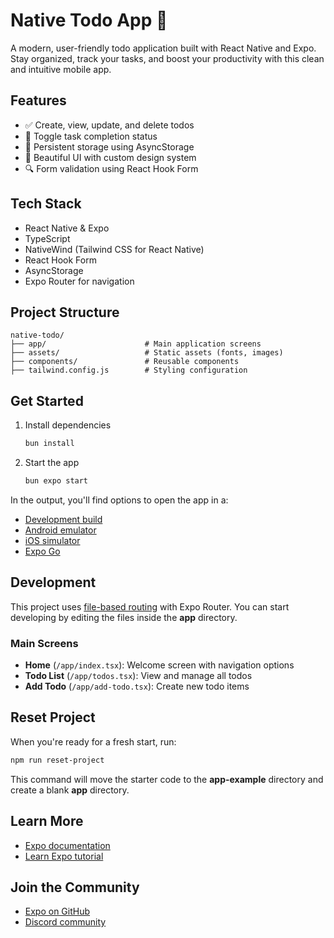 # Native Todo App 📝

A modern, user-friendly todo application built with React Native and Expo. Stay organized, track your tasks, and boost your productivity with this clean and intuitive mobile app.

## Features

- ✅ Create, view, update, and delete todos
- 🔄 Toggle task completion status
- 💾 Persistent storage using AsyncStorage
- 📱 Beautiful UI with custom design system
- 🔍 Form validation using React Hook Form

## Tech Stack

- React Native & Expo
- TypeScript
- NativeWind (Tailwind CSS for React Native)
- React Hook Form
- AsyncStorage
- Expo Router for navigation

## Project Structure

```
native-todo/
├── app/                      # Main application screens
├── assets/                   # Static assets (fonts, images)
├── components/               # Reusable components
├── tailwind.config.js        # Styling configuration
```

## Get Started

1. Install dependencies

   ```bash
   bun install
   ```

2. Start the app

   ```bash
   bun expo start
   ```

In the output, you'll find options to open the app in a:

- [Development build](https://docs.expo.dev/develop/development-builds/introduction/)
- [Android emulator](https://docs.expo.dev/workflow/android-studio-emulator/)
- [iOS simulator](https://docs.expo.dev/workflow/ios-simulator/)
- [Expo Go](https://expo.dev/go)

## Development

This project uses [file-based routing](https://docs.expo.dev/router/introduction) with Expo Router. You can start developing by editing the files inside the **app** directory.

### Main Screens

- **Home** (`/app/index.tsx`): Welcome screen with navigation options
- **Todo List** (`/app/todos.tsx`): View and manage all todos
- **Add Todo** (`/app/add-todo.tsx`): Create new todo items

## Reset Project

When you're ready for a fresh start, run:

```bash
npm run reset-project
```

This command will move the starter code to the **app-example** directory and create a blank **app** directory.

## Learn More

- [Expo documentation](https://docs.expo.dev/)
- [Learn Expo tutorial](https://docs.expo.dev/tutorial/introduction/)

## Join the Community

- [Expo on GitHub](https://github.com/expo/expo)
- [Discord community](https://chat.expo.dev)

